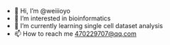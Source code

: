 - 👋 Hi, I’m @weiiioyo
- 👀 I’m interested in bioinformatics
- 🌱 I’m currently learning single cell dataset analysis
- 📫 How to reach me 470229707@qq.com

<!---
weiiioyo/weiiioyo is a ✨ special ✨ repository because its `README.md` (this file) appears on your GitHub profile.
You can click the Preview link to take a look at your changes.
--->
